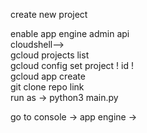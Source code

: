create new project

enable app engine admin api <br>
cloudshell-->  <br>
gcloud projects list  <br>
gcloud config set project ! id !  <br>
gcloud app create  <br>
git clone repo link  <br>
run as -> python3 main.py  <br>

go to console -> app engine ->
